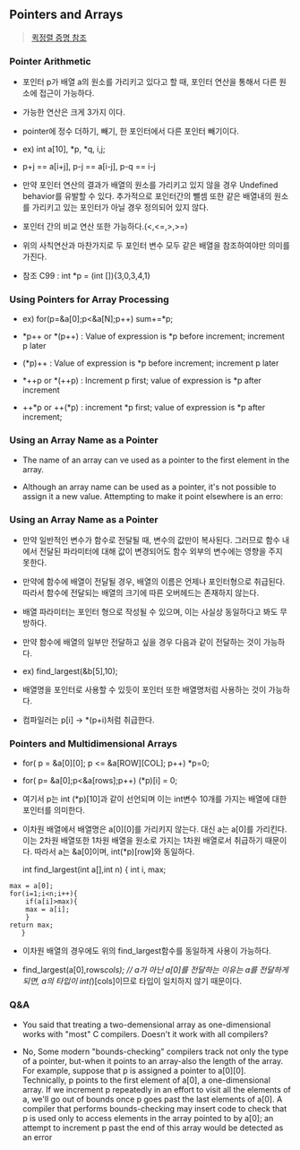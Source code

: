 ## Pointers and Arrays ## 

>[퀵정렬 증명 참조 ](http://www2.lawrence.edu/fast/GREGGJ/CMSC510/chapterSeven/correctness.html)

### Pointer Arithmetic ###

   - 포인터 p가 배열 a의 원소를 가리키고 있다고 할 때, 포인터 연산을 통해서 다른 원소에 접근이 가능하다. 
	
   - 가능한 연산은 크게 3가지 이다.

   - pointer에 정수 더하기, 빼기, 한 포인터에서 다른 포인터 빼기이다. 

   - ex) int a[10], *p, *q, i,j;
	
   - p+j == a[i+j], p-j == a[i-j], p-q == i-j
	
   - 만약 포인터 연산의 결과가 배열의 원소를 가리키고 있지 않을 경우 Undefined behavior를 유발할 수 있다. 추가적으로 포인터간의 뺄셈 또한 같은 배열내의 원소를 가리키고 있는 포인터가 아닐 경우 정의되어 있지 않다. 

   - 포인터 간의 비교 연산 또한 가능하다.(<,<=,>,>=)
	
   - 위의 사칙연산과 마찬가지로 두 포인터 변수 모두 같은 배열을 참조하여야만 의미를 가진다. 
	
   - 참조 C99 : int *p = (int []){3,0,3,4,1}

### Using Pointers for Array Processing ###

   - ex) for(p=&a[0];p<&a[N];p++) sum+=*p;
	
   - *p++ or *(p++) : Value of expression is *p before increment; increment p later 

   - (*p)++ : Value of expression is *p before increment; increment p later 

   - *++p or *(++p) : Increment p first; value of expression is *p after increment

   - ++*p or ++(*p) : increment *p first; value of expression is *p after increment; 
   
### Using an Array Name as a Pointer ###

   - The name of an array can ve used as a pointer to the first element in the array.
	
   - Although an array name can be used as a pointer, it's not possible to assign it a new value. Attempting to make it point elsewhere is an erro: 

### Using an Array Name as a Pointer ###

   - 만약 일반적인 변수가 함수로 전달될 때, 변수의 값만이 복사된다. 그러므로 함수 내에서 전달된 파라미터에 대해 값이 변경되어도 함수 외부의 변수에는 영향을 주지 못한다.

   - 만약에 함수에 배열이 전달될 경우, 배열의 이름은 언제나 포인터형으로 취급된다. 따라서 함수에 전달되는 배열의 크기에 따른 오버헤드는 존재하지 않는다.

   - 배열 파라미터는 포인터 형으로 작성될 수 있으며, 이는 사실상 동일하다고 봐도 무방하다.

   - 만약 함수에 배열의 일부만 전달하고 싶을 경우 다음과 같이 전달하는 것이 가능하다.

   - ex) find_largest(&b[5],10);

   - 배열명을 포인터로 사용할 수 있듯이 포인터 또한 배열명처럼 사용하는 것이 가능하다.
    
   - 컴파일러는 p[i] -> *(p+i)처럼 취급한다.

### Pointers and Multidimensional Arrays ###

   - for( p = &a[0][0]; p <= &a[ROW][COL]; p++) *p=0;

   - for( p= &a[0];p<&a[rows];p++) (*p)[i] = 0;

   - 여기서 p는 int (*p)[10]과 같이 선언되며 이는 int변수 10개를 가지는 배열에 대한 포인터를 의미한다.

   - 이차원 배열에서 배열명은 a[0][0]를 가리키지 않는다. 대신 a는 a[0]를 가리킨다. 이는 2차원 배열또한 1차원 배열을 원소로 가지는 1차원 배열로서 취급하기 때문이다. 따라서 a는 &a[0]이며, int(*p)[row]와 동일하다. 

      int find_largest(int a[],int n)
      {
	int i, max;

	max = a[0];
	for(i=1;i<n;i++){
	    if(a[i]>max){
		max = a[i];
	    }
	return max;
       }

   - 이차원 배열의 경우에도 위의 find_largest함수를 동일하게 사용이 가능하다.

   - find_largest(a[0],rows*cols); // a가 아닌 a[0]를 전달하는 이유는 a를 전달하게 되면, a의 타입이 int(*)[cols]이므로 타입이 일치하지 않기 때문이다. 


### Q&A ###

   - You said that treating a two-demensional array as one-dimensional works with "most" C compilers. Doesn't it work with all compilers?

   - No, Some modern "bounds-checking" compilers track not only the type of a pointer, but-when it points to an array-also the length of the array. For example, suppose that p is assigned a pointer to a[0][0]. Technically, p points to the first element of a[0], a one-dimensional array. If we increment p repeatedly in an effort to visit all the elements of a, we'll go out of bounds once p goes past the last elements of a[0]. A compiler that performs bounds-checking may insert code to check that p is used only to access elements in the array pointed to by a[0]; an attempt to increment p past the end of this array would be detected as an error 
